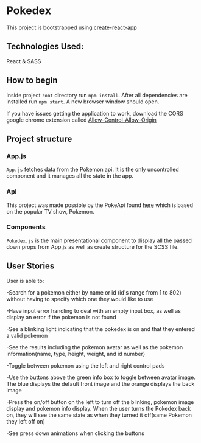 # Pokedex

This project is bootstrapped using [create-react-app](https://github.com/facebook/create-react-app)

## Technologies Used:

React & SASS

## How to begin

Inside project `root` directory run `npm install`. After all dependencies are installed run `npm start`. A new browser window should open.

If you have issues getting the application to work, download the CORS google chrome extension called [Allow-Control-Allow-Origin](https://chrome.google.com/webstore/detail/allow-control-allow-origi/nlfbmbojpeacfghkpbjhddihlkkiljbi?hl=en)

## Project structure

### App.js

`App.js` fetches data from the Pokemon api. It is the only uncontrolled component and it manages all the state in the app.

### Api

This project was made possible by the PokeApi found [here](https://pokeapi.co/)
which is based on the popular TV show, Pokemon.

### Components

`Pokedex.js` is the main presentational component to display all the passed down props from App.js as well as create structure for the SCSS file.


## User Stories

User is able to:

-Search for a pokemon either by name or id (id's range from 1 to 802) without having to specify which one they would like to use

-Have input error handling to deal with an empty input box, as well as display an error if the pokemon is not found

-See a blinking light indicating that the pokedex is on and that they entered a valid pokemon

-See the results including the pokemon avatar as well as the pokemon information(name, type, height, weight, and id number)

-Toggle between pokemon using the left and right control pads

-Use the buttons above the green info box to toggle between avatar image. The blue displays the default front image and the orange displays the back image

-Press the on/off button on the left to turn off the blinking, pokemon image display and pokemon info display. When the user turns the Pokedex back on, they will see the same state as when they turned it off(same Pokemon they left off on)

-See press down animations when clicking the buttons
